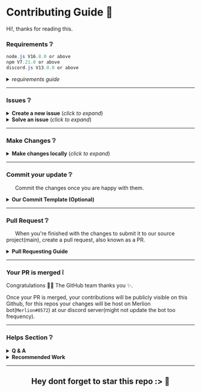 # Contributing Guide 🤝
Hi!, thanks for reading this.

### Requirements :grey_question:
```java
node.js V16.8.0 or above
npm V7.21.0 or above
discord.js V13.0.0 or above
```
<details>
<summary><i>requirements guide</i></summary>
    
> - for node.js check by `nodejs -v` / `node -v`
> - for discord.js check by `npm list discord.js`
> - to download node v16, go [here](https://nodejs.org/en/download/current/)
> - if your node is up to date now, update discord.js
> - to install discord.js v13, go [here](https://discordjs.guide/additional-info/changes-in-v13.html#before-you-start)
</details>

---

### Issues :grey_question:

<details>
<summary><b>Create a new issue</b> (<i>click to expand</i>)</summary>
 
&nbsp;&nbsp;&nbsp;&nbsp;&nbsp;&nbsp;If you spot a problem with the codes, [search if an issue already exists](https://docs.github.com/en/github/searching-for-information-on-github/searching-on-github/searching-issues-and-pull-requests#search-by-the-title-body-or-comments). If a related issue doesn't exist, you can open a new issue using a relevant [issue form](https://github.com/ASEAN-Build-The-Earth/Merlion/issues/new/choose). Feature request, code-enhancing and other problem can me make as issue too!
</details>

<details>
<summary><b>Solve an issue</b> (<i>click to expand</i>)</summary>
 
&nbsp;&nbsp;&nbsp;&nbsp;&nbsp;&nbsp;Scan through our [existing issues](https://github.com/ASEAN-Build-The-Earth/Merlion/issues) to find one that interests you. You can narrow down the search using `labels` as filters. 
</details>

---

### Make Changes :grey_question:

<details>
<summary><b>Make changes locally</b> (<i>click to expand</i>)</summary>

  1. Fork the repository.
      - Using GitHub Desktop:
        - [Getting started with GitHub Desktop](https://docs.github.com/en/desktop/installing-and-configuring-github-desktop/getting-started-with-github-desktop) will guide you through setting up Desktop.
        - Once Desktop is set up, you can use it to [fork the repo](https://docs.github.com/en/desktop/contributing-and-collaborating-using-github-desktop/cloning-and-forking-repositories-from-github-desktop)!
      - Using the command line:
        - [Fork the repo](https://docs.github.com/en/github/getting-started-with-github/fork-a-repo#fork-an-example-repository) so that you can make your changes without affecting the original project until you're ready to merge them.
      - GitHub Codespaces:
      - [Fork, edit, and preview](https://docs.github.com/en/free-pro-team@latest/github/developing-online-with-codespaces/creating-a-codespace) using [GitHub Codespaces](https://github.com/features/codespaces) without having to install and run the project locally.

  2. Check our Requirements!, your project'll problably gets error if it aint match the requirement. scroll up to see requirements guide.

  3. Create a working branch and start with your changes!
</details>

  ---
  
### Commit your update :grey_question:
&nbsp;&nbsp;&nbsp;&nbsp;&nbsp;&nbsp;Commit the changes once you are happy with them.
<details><summary><b>Our Commit Template (Optional)</b></summary>

&nbsp;&nbsp;&nbsp;&nbsp;&nbsp;&nbsp;to make commit looks universal can be look to our commit template, we commit by typing commit prefixes and comment after. commit should be short but understandable.
  if the changes is very long, more info of commit can be put in the description

prefix | description
------------ | ---------
feat: | features added
fix: | bug fixed (link to issue/PR that said the bugs is appreciated)
edit: | file edited (we do appreciated if file edited is specified)
critical: | feature edited is  critical to the source file ex. index.js change
typo: | white space fix or typo
delete: | file deleted
added: | file added

  <blockquote><details><summary><b>example:</b></summary>

  ![commitTemplate_ex](https://user-images.githubusercontent.com/77855014/136971254-2f400403-84b4-4276-b392-053aa044d5e2.png)
  </blockquote></details>
</details>
  
---

### Pull Request :grey_question:

&nbsp;&nbsp;&nbsp;&nbsp;&nbsp;&nbsp;When you're finished with the changes to submit it to our source project(main), create a pull request, also known as a PR.
<details>
  <summary><b>Pull Requesting Guide</b></summary>
  
- Fill the pre template so that we can review your PR. This template helps reviewers understand your changes as well as the purpose of your pull request. 
- Don't forget to [link PR to issue](https://docs.github.com/en/issues/tracking-your-work-with-issues/linking-a-pull-request-to-an-issue) if you are solving one.
- Enable the checkbox to [allow maintainer edits](https://docs.github.com/en/github/collaborating-with-issues-and-pull-requests/allowing-changes-to-a-pull-request-branch-created-from-a-fork) so the branch can be updated for a merge.
Once you submit your PR, a Docs team member will review your proposal. We may ask questions or request for additional information.
- We may ask for changes to be made before a PR can be merged, either using [suggested changes](https://docs.github.com/en/github/collaborating-with-issues-and-pull-requests/incorporating-feedback-in-your-pull-request) or pull request comments. You can apply suggested changes directly through the UI. You can make any other changes in your fork, then commit them to your branch.
- As you update your PR and apply changes, mark each conversation as [resolved](https://docs.github.com/en/github/collaborating-with-issues-and-pull-requests/commenting-on-a-pull-request#resolving-conversations).
- If you run into any merge issues, checkout this [git tutorial](https://lab.github.com/githubtraining/managing-merge-conflicts) to help you resolve merge conflicts and other issues.
</details>

---

### Your PR is merged :grey_exclamation:

Congratulations :tada::tada: The GitHub team thanks you :sparkles:. 

Once your PR is merged, your contributions will be publicly visible on this Github, for this repos your changes will be host on Merlion bot(`Merlion#0572`) at our discord server(might not update the bot too frequency). 

---

### Helps Section :grey_question:
<details>
  <summary><b>Q & A</b></summary>
  
#### Q what type of contribute do you accept
  we accept all type of contribute(for hacktoberfest, it gotta be pull request) even if its stupid or not.
  BUT we wont accept spam request and toxic PR.
#### Q help idk what to contribute here
  we are sorry we dont have that many issue to assign to all contributor rn. <br/>
  but some tip to contribute is to join our [discord](https://discord.gg/JZEyX4qHNT) server, see what is it about, think of what discord bot should do in here, and make new bot command out of it 
  
#### Q I'm not sure is it ok to do {this}
  you can create an issue to tell us what you are gonna do first, we'll hellp our best
 
</details>

<details>
  <summary><b>Recommended Work</b></summary>
  
  - **create new discord bot command**, *bot command can be everything. not limited to moderation stuff fun stuff will do too!*
  - **find bugs and issue**, *im sure theres many bugs and issue in this project but we havent found it yet.*
  - **review our code**, *our code isnt perfect. we'd like if you can review and make some improvement out of it.*
</details>

---

<h2 align="center">
    <p>
        Hey dont forget to star this repo :> 🌟
    </p>
</h2>
